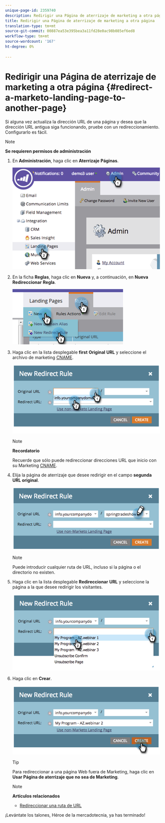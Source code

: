```yaml
---
unique-page-id: 2359740
description: Redirigir una Página de aterrizaje de marketing a otra página - Documentos de marketing - Documentación del producto
title: Redirigir una Página de aterrizaje de marketing a otra página
translation-type: tm+mt
source-git-commit: 00887ea53e395bea3a11fd28e0ac98b085ef6ed8
workflow-type: tm+mt
source-wordcount: '167'
ht-degree: 0%

---
```



# Redirigir una Página de aterrizaje de marketing a otra página {#redirect-a-marketo-landing-page-to-another-page}

Si alguna vez actualiza la dirección URL de una página y desea que la dirección URL antigua siga funcionando, pruebe con un redireccionamiento. Configurarlo es fácil.

>[!NOTE]
>
>**Se requieren permisos de administración**

1. En **Administración**, haga clic en **Aterrizaje** **Páginas**.

   ![](assets/image2014-9-25-15-3a43-3a39.png)

1. En la ficha **Reglas**, haga clic en **Nueva** y, a continuación, en **Nueva** **Redireccionar** **Regla**.

   ![](assets/two-1.png)

1. Haga clic en la lista desplegable **first** **Original** **URL** y seleccione el archivo de marketing [CNAME](customize-your-landing-page-urls-with-a-cname.md).

   ![](assets/image2014-9-25-15-3a46-3a20.png)

   >[!NOTE]
   >
   >**Recordatorio**
   >
   >
   >Recuerde que sólo puede redireccionar direcciones URL que inicio con su Marketing [CNAME](customize-your-landing-page-urls-with-a-cname.md).

1. Elija la página de aterrizaje que desee redirigir en el campo **segunda URL original**.

   ![](assets/image2014-9-25-15-3a47-3a20.png)

   >[!NOTE]
   >
   >Puede introducir cualquier ruta de URL, incluso si la página o el directorio no existen.

1. Haga clic en la lista desplegable **Redireccionar** **URL** y seleccione la página a la que desee redirigir los visitantes.

   ![](assets/image2014-9-25-15-3a47-3a53.png)

1. Haga clic en **Crear**.

   ![](assets/image2014-9-25-15-3a48-3a5.png)

   >[!TIP]
   >
   >Para redireccionar a una página Web fuera de Marketing, haga clic en **Usar Página de aterrizaje que no sea de Marketing**.

   >[!NOTE]
   >
   >**Artículos relacionados**
   >
   >    
   >    
   >    * [Redireccionar una ruta de URL](../../../../product-docs/demand-generation/landing-pages/personalizing-landing-pages/redirect-a-url-path.md)


¡Levántate los talones, Héroe de la mercadotecnia, ya has terminado!